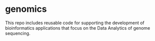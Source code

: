 # genomics
This repo includes reusable code for supporting the development of bioinformatics applications that focus on the Data Analytics of genome sequencing.
